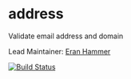 # address

Validate email address and domain

Lead Maintainer: [Eran Hammer](https://github.com/hueniverse)

[![Build Status](https://secure.travis-ci.org/hapijs/catbox.svg)](http://travis-ci.org/hapijs/catbox)
